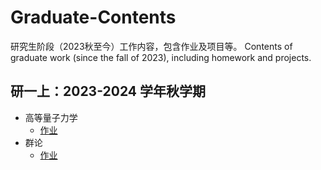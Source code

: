 # Graduate-Contents
研究生阶段（2023秋至今）工作内容，包含作业及项目等。 Contents of graduate work (since the fall of 2023), including homework and projects.

## 研一上：2023-2024 学年秋学期
- 高等量子力学
  - [作业](https://github.com/jyudong/Advanced-Quantum-Mechanics)
- 群论
  - [作业](https://github.com/jyudong/Group-Theory)
